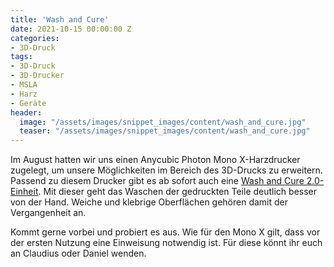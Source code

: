 ```yaml
---
title: 'Wash and Cure'
date: 2021-10-15 00:00:00 Z
categories:
- 3D-Druck
tags:
- 3D-Druck
- 3D-Drucker
- MSLA
- Harz
- Geräte
header:
  image: "/assets/images/snippet_images/content/wash_and_cure.jpg"
  teaser: "/assets/images/snippet_images/content/wash_and_cure.jpg"
--- 
```


Im August hatten wir uns einen Anycubic Photon Mono X-Harzdrucker zugelegt, um unsere Möglichkeiten im Bereich des 3D-Drucks zu erweitern. Passend zu diesem Drucker gibt es ab sofort auch eine [Wash and Cure 2.0-Einheit](https://www.anycubic.com/collections/wash-cure-machine/products/wash-cure-machine-2-0). Mit dieser geht das Waschen der gedruckten Teile deutlich besser von der Hand. Weiche und klebrige Oberflächen gehören damit der Vergangenheit an.

Kommt gerne vorbei und probiert es aus. Wie für den Mono X gilt, dass vor der ersten Nutzung eine Einweisung notwendig ist. Für diese könnt ihr euch an Claudius oder Daniel wenden.
